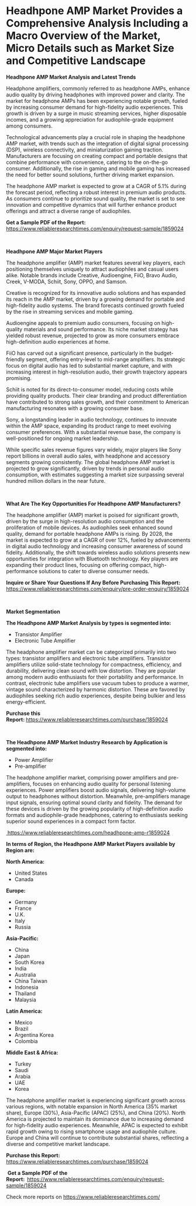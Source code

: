<p><h1>Headhpone AMP Market Provides a Comprehensive Analysis Including a Macro Overview of the Market, Micro Details such as Market Size and Competitive Landscape</h1></p><p><strong>Headhpone AMP Market Analysis and Latest Trends</strong></p>
<p><p>Headphone amplifiers, commonly referred to as headphone AMPs, enhance audio quality by driving headphones with improved power and clarity. The market for headphone AMPs has been experiencing notable growth, fueled by increasing consumer demand for high-fidelity audio experiences. This growth is driven by a surge in music streaming services, higher disposable incomes, and a growing appreciation for audiophile-grade equipment among consumers.</p><p>Technological advancements play a crucial role in shaping the headphone AMP market, with trends such as the integration of digital signal processing (DSP), wireless connectivity, and miniaturization gaining traction. Manufacturers are focusing on creating compact and portable designs that combine performance with convenience, catering to the on-the-go consumer. Additionally, the rise in gaming and mobile gaming has increased the need for better sound solutions, further driving market expansion. </p><p>The headphone AMP market is expected to grow at a CAGR of 5.1% during the forecast period, reflecting a robust interest in premium audio products. As consumers continue to prioritize sound quality, the market is set to see innovation and competitive dynamics that will further enhance product offerings and attract a diverse range of audiophiles.</p></p>
<p><strong>Get a Sample PDF of the Report:&nbsp;</strong> <a href="https://www.reliableresearchtimes.com/enquiry/request-sample/1859024?utm_campaign=2680&utm_medium=2&utm_source=Github&utm_content=ia&utm_term=10042025&utm_id=headhpone-amp">https://www.reliableresearchtimes.com/enquiry/request-sample/1859024</a></p>
<p>&nbsp;</p>
<p><strong>Headhpone AMP Major Market Players</strong></p>
<p><p>The headphone amplifier (AMP) market features several key players, each positioning themselves uniquely to attract audiophiles and casual users alike. Notable brands include Creative, Audioengine, FiiO, Bravo Audio, Creek, V-MODA, Schiit, Sony, OPPO, and Samson.</p><p>Creative is recognized for its innovative audio solutions and has expanded its reach in the AMP market, driven by a growing demand for portable and high-fidelity audio systems. The brand forecasts continued growth fueled by the rise in streaming services and mobile gaming.</p><p>Audioengine appeals to premium audio consumers, focusing on high-quality materials and sound performance. Its niche market strategy has yielded robust revenue, projected to grow as more consumers embrace high-definition audio experiences at home.</p><p>FiiO has carved out a significant presence, particularly in the budget-friendly segment, offering entry-level to mid-range amplifiers. Its strategic focus on digital audio has led to substantial market capture, and with increasing interest in high-resolution audio, their growth trajectory appears promising.</p><p>Schiit is noted for its direct-to-consumer model, reducing costs while providing quality products. Their clear branding and product differentiation have contributed to strong sales growth, and their commitment to American manufacturing resonates with a growing consumer base.</p><p>Sony, a longstanding leader in audio technology, continues to innovate within the AMP space, expanding its product range to meet evolving consumer preferences. With a substantial revenue base, the company is well-positioned for ongoing market leadership.</p><p>While specific sales revenue figures vary widely, major players like Sony report billions in overall audio sales, with headphone and accessory segments growing consistently. The global headphone AMP market is projected to grow significantly, driven by trends in personal audio consumption, with estimates suggesting a market size surpassing several hundred million dollars in the near future.</p></p>
<p>&nbsp;</p>
<p><strong>What Are The Key Opportunities For Headhpone AMP Manufacturers?</strong></p>
<p><p>The headphone amplifier (AMP) market is poised for significant growth, driven by the surge in high-resolution audio consumption and the proliferation of mobile devices. As audiophiles seek enhanced sound quality, demand for portable headphone AMPs is rising. By 2028, the market is expected to grow at a CAGR of over 12%, fueled by advancements in digital audio technology and increasing consumer awareness of sound fidelity. Additionally, the shift towards wireless audio solutions presents new opportunities for integration with Bluetooth technology. Key players are expanding their product lines, focusing on offering compact, high-performance solutions to cater to diverse consumer needs.</p></p>
<p><strong>Inquire or Share Your Questions If Any Before Purchasing This Report:</strong> <a href="https://www.reliableresearchtimes.com/enquiry/pre-order-enquiry/1859024?utm_campaign=2680&utm_medium=2&utm_source=Github&utm_content=ia&utm_term=10042025&utm_id=headhpone-amp">https://www.reliableresearchtimes.com/enquiry/pre-order-enquiry/1859024</a></p>
<p>&nbsp;</p>
<p><strong>Market Segmentation</strong></p>
<p><strong>The Headhpone AMP Market Analysis by types is segmented into:</strong></p>
<p><ul><li>Transistor Amplifier</li><li>Electronic Tube Amplifier</li></ul></p>
<p><p>The headphone amplifier market can be categorized primarily into two types: transistor amplifiers and electronic tube amplifiers. Transistor amplifiers utilize solid-state technology for compactness, efficiency, and durability, delivering clean sound with low distortion. They are popular among modern audio enthusiasts for their portability and performance. In contrast, electronic tube amplifiers use vacuum tubes to produce a warmer, vintage sound characterized by harmonic distortion. These are favored by audiophiles seeking rich audio experiences, despite being bulkier and less energy-efficient.</p></p>
<p><strong>Purchase this Report:&nbsp;</strong><a href="https://www.reliableresearchtimes.com/purchase/1859024?utm_campaign=2680&utm_medium=2&utm_source=Github&utm_content=ia&utm_term=10042025&utm_id=headhpone-amp">https://www.reliableresearchtimes.com/purchase/1859024</a></p>
<p>&nbsp;</p>
<p><strong>The Headhpone AMP Market Industry Research by Application is segmented into:</strong></p>
<p><ul><li>Power Amplifier</li><li>Pre-amplifier</li></ul></p>
<p><p>The headphone amplifier market, comprising power amplifiers and pre-amplifiers, focuses on enhancing audio quality for personal listening experiences. Power amplifiers boost audio signals, delivering high-volume output to headphones without distortion. Meanwhile, pre-amplifiers manage input signals, ensuring optimal sound clarity and fidelity. The demand for these devices is driven by the growing popularity of high-definition audio formats and audiophile-grade headphones, catering to enthusiasts seeking superior sound experiences in a compact form factor.</p></p>
<p><a href="https://www.reliableresearchtimes.com/headhpone-amp-r1859024?utm_campaign=2680&utm_medium=2&utm_source=Github&utm_content=ia&utm_term=10042025&utm_id=headhpone-amp">&nbsp;https://www.reliableresearchtimes.com/headhpone-amp-r1859024</a></p>
<p><strong>In terms of Region, the Headhpone AMP Market Players available by Region are:</strong></p>
<p>
    <p> <strong> North America: </strong>
        <ul>
            <li>United States</li>
            <li>Canada</li>
        </ul>
        </p> 
    <p> <strong> Europe: </strong>
        <ul>
            <li>Germany</li>
            <li>France</li>
            <li>U.K.</li>
            <li>Italy</li>
            <li>Russia</li>
        </ul>
        </p> 
    <p> <strong> Asia-Pacific: </strong>
        <ul>
            <li>China</li>
            <li>Japan</li>
            <li>South Korea</li>
            <li>India</li>
            <li>Australia</li>
            <li>China Taiwan</li>
            <li>Indonesia</li>
            <li>Thailand</li>
            <li>Malaysia</li>
        </ul>
        </p> 
    <p> <strong> Latin America: </strong>
        <ul>
            <li>Mexico</li>
            <li>Brazil</li>
            <li>Argentina Korea</li>
            <li>Colombia</li>
        </ul>
        </p> 
    <p> <strong> Middle East & Africa: </strong>
        <ul>
            <li>Turkey</li>
            <li>Saudi</li>
            <li>Arabia</li>
            <li>UAE</li>
            <li>Korea</li>
        </ul>
    </p>
    </p>
<p><p>The headphone amplifier market is experiencing significant growth across various regions, with notable expansion in North America (35% market share), Europe (30%), Asia-Pacific (APAC) (25%), and China (20%). North America is projected to maintain its dominance due to increasing demand for high-fidelity audio experiences. Meanwhile, APAC is expected to exhibit rapid growth owing to rising smartphone usage and audiophile culture. Europe and China will continue to contribute substantial shares, reflecting a diverse and competitive market landscape.</p></p>
<p><strong>Purchase this Report: </strong><a href="https://www.reliableresearchtimes.com/purchase/1859024?utm_campaign=2680&utm_medium=2&utm_source=Github&utm_content=ia&utm_term=10042025&utm_id=headhpone-amp">https://www.reliableresearchtimes.com/purchase/1859024</a></p>
<p>&nbsp;<strong>Get a Sample PDF of the Report:&nbsp;&nbsp;</strong><a href="https://www.reliableresearchtimes.com/enquiry/request-sample/1859024?utm_campaign=2680&utm_medium=2&utm_source=Github&utm_content=ia&utm_term=10042025&utm_id=headhpone-amp">https://www.reliableresearchtimes.com/enquiry/request-sample/1859024</a></p>
<p><strong></strong></p>
<p>Check more reports on <a href="https://www.reliableresearchtimes.com/?utm_campaign=2680&utm_medium=2&utm_source=Github&utm_content=ia&utm_term=10042025&utm_id=headhpone-amp">https://www.reliableresearchtimes.com/</a></p>